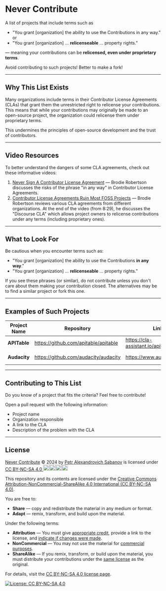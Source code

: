 # Never Contribute

A list of projects that include terms such as
- "You grant [organization] the ability to use the Contributions in any way."
or
- "You grant [organization] ... **relicenseable** ... property rights."

— meaning your contributions can be **relicensed, even under proprietary terms**.

Avoid contributing to such projects! Better to make a fork!

---

## Why This List Exists

Many organizations include terms in their Contributor License Agreements (CLAs) that grant them the unrestricted right to relicense your contributions. This means that while your contributions may originally be made to an open-source project, the organization could relicense them under proprietary terms.

This undermines the principles of open-source development and the trust of contributors.

---

## Video Resources

To better understand the dangers of some CLA agreements, check out these informative videos:

1. [Never Sign A Contributor License Agreement](https://www.youtube.com/watch?v=TV9EhzfjepA) — Brodie Robertson discusses the risks of the phrase "in any way" in Contributor License Agreements.
2. [Contributor License Agreements Ruin Most FOSS Projects](https://www.youtube.com/watch?v=4CcCoSjX8s4) — Brodie Robertson reviews various CLA agreements from different organizations. At the end of the video (from 8:29), he discusses the "Discourse CLA" which allows project owners to relicense contributions under any terms (including proprietary ones).

---

## What to Look For

Be cautious when you encounter terms such as:

- "You grant [organization] the ability to use the Contributions **in any way**."
- "You grant [organization] ... **relicenseable** ... property rights."

If you see these phrases (or similar), do not contribute unless you don't care about them making your contribution closed. The alternatives may be to find a similar project or fork this one.

---

## Examples of Such Projects

| Project Name | Repository | Link to CLA | Problem |
|-|-|-|-|
| **APITable** | https://github.com/apitable/apitable | https://cla-assistant.io/apitable/apitable | "**in any way**" |
| **Audacity** | https://github.com/audacity/audacity |https://www.audacityteam.org/CLA | "**in any way**" |

---

## Contributing to This List

Do you know of a project that fits the criteria? Feel free to contribute!

Open a pull request with the following information:
- Project name
- Organization responsible
- A link to the CLA
- Description of the problem with the CLA

---

## License

[Never Contribute](https://github.com/pasabanov/never-contribute) © 2024 by [Petr Alexandrovich Sabanov](https://github.com/pasabanov) is licensed under [CC BY-NC-SA 4.0 <img data-v-a0d4e8a8="" width="20" height="20" src="https://mirrors.creativecommons.org/presskit/icons/cc.svg"><img data-v-a0d4e8a8="" width="20" height="20" src="https://mirrors.creativecommons.org/presskit/icons/by.svg"><img data-v-a0d4e8a8="" width="20" height="20" src="https://mirrors.creativecommons.org/presskit/icons/nc.svg"><img data-v-a0d4e8a8="" width="20" height="20" src="https://mirrors.creativecommons.org/presskit/icons/sa.svg">](https://creativecommons.org/licenses/by-nc-sa/4.0)

This repository and its contents are licensed under the [Creative Commons Attribution-NonCommercial-ShareAlike 4.0 International (CC BY-NC-SA 4.0)](https://creativecommons.org/licenses/by-nc-sa/4.0/).

You are free to:
- **Share** — copy and redistribute the material in any medium or format.
- **Adapt** — remix, transform, and build upon the material.

Under the following terms:
- **Attribution** — You must give [appropriate credit](https://creativecommons.org/licenses/by-nc-sa/4.0/#ref-appropriate-credit), provide a link to the license, and [indicate if changes were made](https://creativecommons.org/licenses/by-nc-sa/4.0/#ref-indicate-changes).
- **NonCommercial** — You may not use the material for [commercial purposes](https://creativecommons.org/licenses/by-nc-sa/4.0/#ref-commercial-purposes).
- **ShareAlike** — If you remix, transform, or build upon the material, you must distribute your contributions under the [same license](https://creativecommons.org/licenses/by-nc-sa/4.0/#ref-same-license) as the original.

For details, visit the [CC BY-NC-SA 4.0 license page](https://creativecommons.org/licenses/by-nc-sa/4.0).

[![License: CC BY-NC-SA 4.0](https://licensebuttons.net/l/by-nc-sa/4.0/88x31.png)](https://creativecommons.org/licenses/by-nc-sa/4.0/)